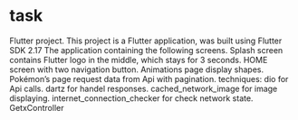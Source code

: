 # task

Flutter project.
This project is a Flutter application, was built using Flutter SDK 2.17
The application containing the following screens.
Splash screen contains Flutter logo in the middle, which stays for 3 seconds.
HOME screen with two navigation button.
Animations page display shapes.
Pokémon’s page request data from Api with pagination.
techniques: 
dio for Api calls.
dartz for handel responses.
cached_network_image for image displaying.
internet_connection_checker for check network state.
GetxController 
